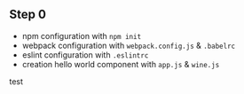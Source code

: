 

## Step 0

- npm configuration with `npm init`
- webpack configuration with `webpack.config.js` & `.babelrc` 
- eslint configuration with `.eslintrc`
- creation hello world component with `app.js` & `wine.js`

test
